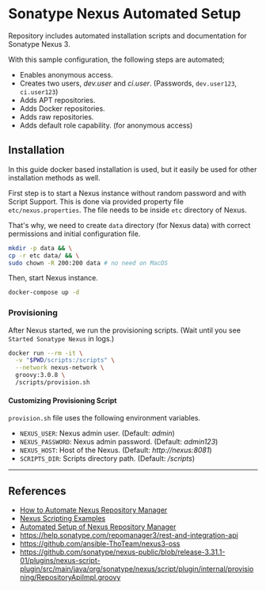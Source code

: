# Sonatype Nexus Automated Setup

Repository includes automated installation scripts and documentation for Sonatype Nexus 3.

With this sample configuration, the following steps are automated;

- Enables anonymous access.
- Creates two users, *dev.user* and *ci.user*. (Passwords, `dev.user123`, `ci.user123`)
- Adds APT repositories.
- Adds Docker repositories.
- Adds raw repositories.
- Adds default role capability. (for anonymous access)

## Installation

In this guide docker based installation is used, but it easily be used for other installation methods as well.

First step is to start a Nexus instance without random password and with Script Support. This is done via provided property file `etc/nexus.properties`. The file needs to be inside `etc` directory of Nexus.

That's why, we need to create `data` directory (for Nexus data) with correct permissions and initial configuration file.

```sh
mkdir -p data && \
cp -r etc data/ && \
sudo chown -R 200:200 data # no need on MacOS
```

Then, start Nexus instance.

```sh
docker-compose up -d
```

### Provisioning

After Nexus started, we run the provisioning scripts. (Wait until you see `Started Sonatype Nexus` in logs.)

```sh
docker run --rm -it \
  -v "$PWD/scripts:/scripts" \
  --network nexus-network \
  groovy:3.0.8 \
  /scripts/provision.sh
```

#### Customizing Provisioning Script

`provision.sh` file uses the following environment variables.

- `NEXUS_USER`: Nexus admin user. (Default: *admin*)
- `NEXUS_PASSWORD`: Nexus admin password. (Default: *admin123*)
- `NEXUS_HOST`: Host of the Nexus. (Default: *http://nexus:8081*)
- `SCRIPTS_DIR`: Scripts directory path. (Default: */scripts*)

---
## References
- [How to Automate Nexus Repository Manager](https://baykara.medium.com/how-to-automate-nexus-setup-process-5755183bc322)
- [Nexus Scripting Examples](https://github.com/sonatype-nexus-community/nexus-scripting-examples)
- [Automated Setup of Nexus Repository Manager](https://blog.sonatype.com/automated-setup-of-a-repository-manager)
- https://help.sonatype.com/repomanager3/rest-and-integration-api
- https://github.com/ansible-ThoTeam/nexus3-oss
- https://github.com/sonatype/nexus-public/blob/release-3.31.1-01/plugins/nexus-script-plugin/src/main/java/org/sonatype/nexus/script/plugin/internal/provisioning/RepositoryApiImpl.groovy
